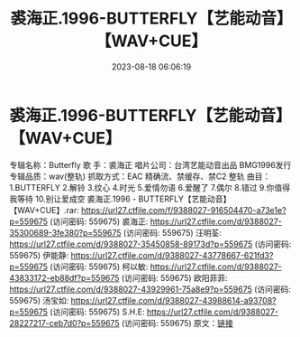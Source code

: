 ﻿---
title: 裘海正.1996-BUTTERFLY【艺能动音】【WAV+CUE】
date: 2023-08-18 06:06:19
categories: WAV车载音乐、镜像
tags: 华语中文
---
# 裘海正.1996-BUTTERFLY【艺能动音】【WAV+CUE】

专辑名称：Butterfly
歌 手：裘海正
唱片公司：台湾艺能动音出品 BMG1996发行
专辑品质：wav(整轨)
抓取方式：EAC 精确流、禁缓存、禁C2 整轨
曲目：
1.BUTTERFLY
2.解铃
3.纹心
4.时光
5.爱情勿语
6.爱醒了
7.偶尔
8.错过
9.你值得我等待
10.别让爱成空
裘海正.1996 - BUTTERFLY【艺能动音】【WAV+CUE】.rar: https://url27.ctfile.com/f/9388027-916504470-a73e1e?p=559675
(访问密码: 559675)
裘海正: https://url27.ctfile.com/d/9388027-35300689-3fe380?p=559675
(访问密码: 559675)
汪明荃: https://url27.ctfile.com/d/9388027-35450858-89173d?p=559675
(访问密码: 559675)
伊能静: https://url27.ctfile.com/d/9388027-43778667-621fd3?p=559675
(访问密码: 559675)
柯以敏: https://url27.ctfile.com/d/9388027-43833172-eb88df?p=559675
(访问密码: 559675)
欧阳菲菲: https://url27.ctfile.com/d/9388027-43929961-75a8e9?p=559675
(访问密码: 559675)
汤宝如: https://url27.ctfile.com/d/9388027-43988614-a93708?p=559675
(访问密码: 559675)
S.H.E: https://url27.ctfile.com/d/9388027-28227217-ceb7d0?p=559675
(访问密码: 559675)
原文：[链接](https://blog.sina.com.cn/s/blog_1647c7e760103135j.html)